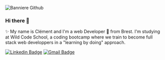 
![Banniere Github](https://user-images.githubusercontent.com/99645627/173638792-3d90d344-aee1-4661-9ee4-8b0528d10a20.png)

### Hi there 👋

✨ My name is Clément and I'm a web Developer 🚀 from Brest. 
I'm studying at Wild Code School, a coding bootcamp where we train to become full stack web developpers in a "learning by doing" approach. 

[![Linkedin Badge](https://img.shields.io/badge/LinkedIn-0077B5?style=for-the-badge&logo=linkedin&logoColor=white)](https://www.linkedin.com/in/clement-premartin/)
[![Gmail Badge](https://img.shields.io/badge/Gmail-D14836?style=for-the-badge&logo=gmail&logoColor=white)](mailto:clementpremartin@gmail.com) 
<!--
**ClementPremartin/ClementPremartin** is a ✨ _special_ ✨ repository because its `README.md` (this file) appears on your GitHub profile.

Here are some ideas to get you started:

- 🔭 I’m currently working on ...
- 🌱 I’m currently learning ...
- 👯 I’m looking to collaborate on ...
- 🤔 I’m looking for help with ...
- 💬 Ask me about ...
- 📫 How to reach me: ...
- 😄 Pronouns: ...
- ⚡ Fun fact: ...
-->
